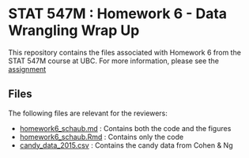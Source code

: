 # STAT 547M : Homework 6 - Data Wrangling Wrap Up

This repository contains the files associated with Homework 6 from the STAT 547M course at UBC. 
For more information, please see the [assignment](http://stat545.com/Classroom/assignments/hw06/hw06.html)

## Files

The following files are relevant for the reviewers:

- [homework6_schaub.md](https://github.com/STAT545-UBC-students/hw06-j-schaub/blob/master/homework6_schaub.md) : Contains both the code and the figures
- [homework6_schaub.Rmd](https://github.com/STAT545-UBC-students/hw06-j-schaub/blob/master/homework6_schaub.Rmd) : Contains only the code
- [candy_data_2015.csv](https://github.com/STAT545-UBC-students/hw06-j-schaub/blob/master/candy_data_2015.csv) : Contains the candy data from Cohen & Ng
